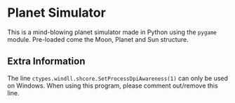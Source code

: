 # Planet Simulator
This is a mind-blowing planet simulator made in Python using the `pygame` module. Pre-loaded come the Moon, Planet and Sun structure.


## Extra Information

The line `ctypes.windll.shcore.SetProcessDpiAwareness(1)` can only be used on Windows. When using this program, please comment out/remove this line.
